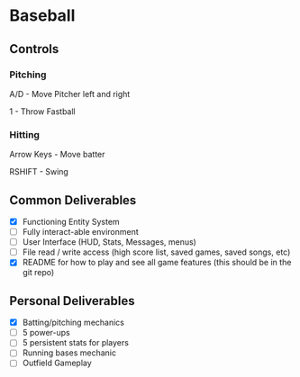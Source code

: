 # Baseball

## Controls
### Pitching
A/D - Move Pitcher left and right

1 - Throw Fastball

### Hitting
Arrow Keys - Move batter

RSHIFT - Swing

## Common Deliverables
- [x] Functioning Entity System
- [ ] Fully interact-able environment
- [ ] User Interface (HUD, Stats, Messages, menus)
- [ ] File read / write access (high score list, saved games, saved songs, etc)
- [x] README for how to play and see all game features (this should be in the git repo)

## Personal Deliverables
- [x] Batting/pitching mechanics
- [ ] 5 power-ups
- [ ] 5 persistent stats for players
- [ ] Running bases mechanic
- [ ] Outfield Gameplay
